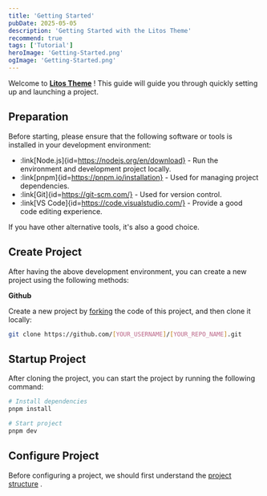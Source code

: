 ```yaml
---
title: 'Getting Started'
pubDate: 2025-05-05
description: 'Getting Started with the Litos Theme'
recommend: true
tags: ['Tutorial']
heroImage: 'Getting-Started.png'
ogImage: 'Getting-Started.png'
---
```


Welcome to  **[Litos Theme](https://github.com/Dnzzk2/Litos)** ! This guide will guide you through quickly setting up and launching a project.

## Preparation

Before starting, please ensure that the following software or tools is installed in your development environment:

- :link[Node.js]{id=https://nodejs.org/en/download} - Run the environment and development project locally.
- :link[pnpm]{id=https://pnpm.io/installation} - Used for managing project dependencies.
- :link[Git]{id=https://git-scm.com/} - Used for version control.
- :link[VS Code]{id=https://code.visualstudio.com/} - Provide a good code editing experience.

If you have other alternative tools, it's also a good choice.

## Create Project

After having the above development environment, you can create a new project using the following methods:

**Github**

Create a new project by [forking](https://github.com/Dnzzk2/Litos/fork) the code of this project, and then clone it locally:

```bash
git clone https://github.com/[YOUR_USERNAME]/[YOUR_REPO_NAME].git
```

## Startup Project

After cloning the project, you can start the project by running the following command:

```bash
# Install dependencies
pnpm install

# Start project
pnpm dev
```

## Configure Project

Before configuring a project, we should first understand the [project structure](/posts/project-structure)  .
